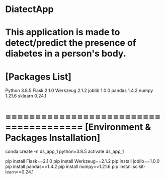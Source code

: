 # DiatectApp
This application is made to detect/predict the presence of diabetes in a person's body.
===================
[Packages List]
===================
Python   3.8.5
Flask    2.1.0
Werkzeug 2.1.2
joblib   1.0.0
pandas   1.4.2
numpy    1.21.6
sklearn  0.24.1

=======================================
[Environment & Packages Installation]
=======================================

conda create -n ds_app_1 python=3.8.5
activate ds_app_1

pip install Flask==2.1.0
pip install Werkzeug==2.1.2
pip install joblib==1.0.0
pip install pandas==1.4.2
pip install numpy==1.21.6
pip install scikit-learn==0.24.1

